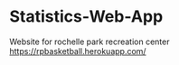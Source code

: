 # Statistics-Web-App

Website for rochelle park recreation center
https://rpbasketball.herokuapp.com/
